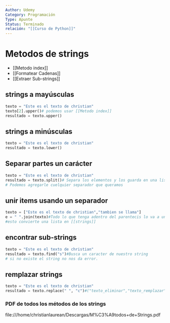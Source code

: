 ```yaml
---
Author: Udemy
Category: Programación
Type: Apunte
Status: Terminado
relación: "[[Curso de Python]]"
---
```

# Metodos de strings

- [[Metodo index]]
- [[Formatear Cadenas]]
- [[Extraer Sub-strings]]

## strings a mayúsculas

```python
texto = "Este es el texto de christian"
texto[2].upper()# podemos usar [[Metodo index]] 
resultado = texto.upper()
```
## strings a minúsculas

```python
texto = "Este es el texto de christian"
resultado = texto.lower()
```

## Separar partes un carácter

```python
texto = "Este es el texto de christian"
resultado = texto.split()# Separa los elementos y los guarda en una lista.
# Podemos agregarle cuelquier separador que queramos
```

## unir items usando un separador

```python
texto = ["Este es el texto de christian","tambien se llama"]
e = " ".join(texto)#Todo lo que tenga adentro del parentecis lo va a unir y lo separa por espacios.
#esto convierte una lista en [[strings]]
```

## encontrar sub-strings

```python
texto = "Este es el texto de christian"
resultado = texto.find("s")#Busca un caracter de nuestro string
# si no existe el string no nos da error.
```
## remplazar strings

```python
texto = "Este es el texto de christian"
resultado = texto.replace(" ", "c")#("texto_eliminar","texto_remplazar")
```

### PDF de todos los métodos de los strings

file:///home/christianlaurean/Descargas/M%C3%A9todos+de+Strings.pdf
